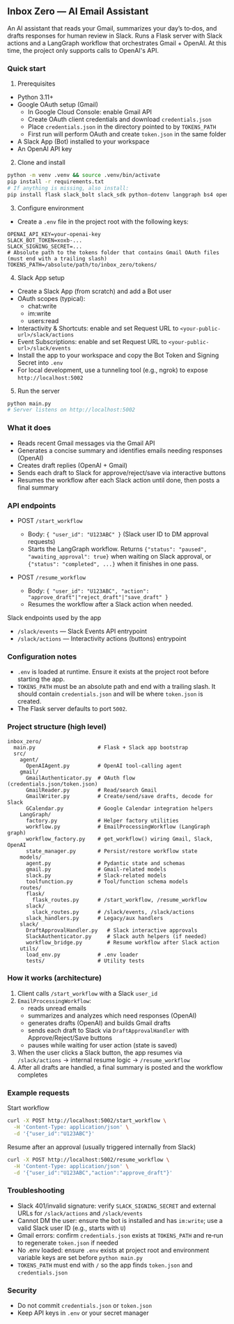 ## Inbox Zero — AI Email Assistant

An AI assistant that reads your Gmail, summarizes your day’s to‑dos, and drafts responses for human review in Slack. Runs a Flask server with Slack actions and a LangGraph workflow that orchestrates Gmail + OpenAI. At this time, the project only supports calls to OpenAI's API. 

### Quick start

1) Prerequisites
- Python 3.11+
- Google OAuth setup (Gmail)
  - In Google Cloud Console: enable Gmail API
  - Create OAuth client credentials and download `credentials.json`
  - Place `credentials.json` in the directory pointed to by `TOKENS_PATH`
  - First run will perform OAuth and create `token.json` in the same folder
- A Slack App (Bot) installed to your workspace
- An OpenAI API key

2) Clone and install
```bash
python -m venv .venv && source .venv/bin/activate
pip install -r requirements.txt
# If anything is missing, also install:
pip install flask slack_bolt slack_sdk python-dotenv langgraph bs4 openai pydantic
```

3) Configure environment
- Create a `.env` file in the project root with the following keys:
```
OPENAI_API_KEY=your-openai-key
SLACK_BOT_TOKEN=xoxb-...
SLACK_SIGNING_SECRET=...
# Absolute path to the tokens folder that contains Gmail OAuth files (must end with a trailing slash)
TOKENS_PATH=/absolute/path/to/inbox_zero/tokens/
```

4) Slack App setup
- Create a Slack App (from scratch) and add a Bot user
- OAuth scopes (typical):
  - chat:write
  - im:write
  - users:read
- Interactivity & Shortcuts: enable and set Request URL to `<your-public-url>/slack/actions`
- Event Subscriptions: enable and set Request URL to `<your-public-url>/slack/events`
- Install the app to your workspace and copy the Bot Token and Signing Secret into `.env`
- For local development, use a tunneling tool (e.g., ngrok) to expose `http://localhost:5002`

5) Run the server
```bash
python main.py
# Server listens on http://localhost:5002
```

### What it does
- Reads recent Gmail messages via the Gmail API
- Generates a concise summary and identifies emails needing responses (OpenAI)
- Creates draft replies (OpenAI + Gmail)
- Sends each draft to Slack for approve/reject/save via interactive buttons
- Resumes the workflow after each Slack action until done, then posts a final summary

### API endpoints
- POST `/start_workflow`
  - Body: `{ "user_id": "U123ABC" }` (Slack user ID to DM approval requests)
  - Starts the LangGraph workflow. Returns `{"status": "paused", "awaiting_approval": true}` when waiting on Slack approval, or `{"status": "completed", ...}` when it finishes in one pass.

- POST `/resume_workflow`
  - Body: `{ "user_id": "U123ABC", "action": "approve_draft"|"reject_draft"|"save_draft" }`
  - Resumes the workflow after a Slack action when needed.

Slack endpoints used by the app
- `/slack/events` — Slack Events API entrypoint
- `/slack/actions` — Interactivity actions (buttons) entrypoint

### Configuration notes
- `.env` is loaded at runtime. Ensure it exists at the project root before starting the app.
- `TOKENS_PATH` must be an absolute path and end with a trailing slash. It should contain `credentials.json` and will be where `token.json` is created.
- The Flask server defaults to port `5002`.

### Project structure (high level)
```
inbox_zero/
  main.py                    # Flask + Slack app bootstrap
  src/  
    agent/  
      OpenAIAgent.py         # OpenAI tool-calling agent
    gmail/  
      GmailAuthenticator.py  # OAuth flow (credentials.json/token.json)
      GmailReader.py         # Read/search Gmail
      GmailWriter.py         # Create/send/save drafts, decode for Slack
      GCalendar.py           # Google Calendar integration helpers
    LangGraph/  
      factory.py             # Helper factory utilities
      workflow.py            # EmailProcessingWorkflow (LangGraph graph)
      workflow_factory.py    # get_workflow() wiring Gmail, Slack, OpenAI
      state_manager.py       # Persist/restore workflow state
    models/  
      agent.py               # Pydantic state and schemas
      gmail.py               # Gmail-related models
      slack.py               # Slack-related models
      toolfunction.py        # Tool/function schema models
    routes/  
      flask/  
        flask_routes.py      # /start_workflow, /resume_workflow
      slack/  
        slack_routes.py      # /slack/events, /slack/actions
      slack_handlers.py      # Legacy/aux handlers
    slack/  
      DraftApprovalHandler.py   # Slack interactive approvals
      SlackAuthenticator.py     # Slack auth helpers (if needed)
      workflow_bridge.py        # Resume workflow after Slack action
    utils/  
      load_env.py            # .env loader
      tests/                 # Utility tests
```

### How it works (architecture)
1. Client calls `/start_workflow` with a Slack `user_id`
2. `EmailProcessingWorkflow`:
   - reads unread emails
   - summarizes and analyzes which need responses (OpenAI)
   - generates drafts (OpenAI) and builds Gmail drafts
   - sends each draft to Slack via `DraftApprovalHandler` with Approve/Reject/Save buttons
   - pauses while waiting for user action (state is saved)
3. When the user clicks a Slack button, the app resumes via `/slack/actions` → internal resume logic → `/resume_workflow`
4. After all drafts are handled, a final summary is posted and the workflow completes

### Example requests
Start workflow
```bash
curl -X POST http://localhost:5002/start_workflow \
  -H 'Content-Type: application/json' \
  -d '{"user_id":"U123ABC"}'
```

Resume after an approval (usually triggered internally from Slack)
```bash
curl -X POST http://localhost:5002/resume_workflow \
  -H 'Content-Type: application/json' \
  -d '{"user_id":"U123ABC","action":"approve_draft"}'
```

### Troubleshooting
- Slack 401/invalid signature: verify `SLACK_SIGNING_SECRET` and external URLs for `/slack/actions` and `/slack/events`
- Cannot DM the user: ensure the bot is installed and has `im:write`; use a valid Slack user ID (e.g., starts with `U`)
- Gmail errors: confirm `credentials.json` exists at `TOKENS_PATH` and re‑run to regenerate `token.json` if needed
- No .env loaded: ensure `.env` exists at project root and environment variable keys are set before `python main.py`
- `TOKENS_PATH` must end with `/` so the app finds `token.json` and `credentials.json`

### Security
- Do not commit `credentials.json` or `token.json`
- Keep API keys in `.env` or your secret manager